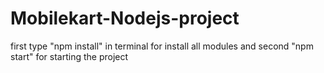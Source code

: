 # Mobilekart-Nodejs-project
first type "npm install" in terminal for install all modules
and second "npm start" for starting the project
